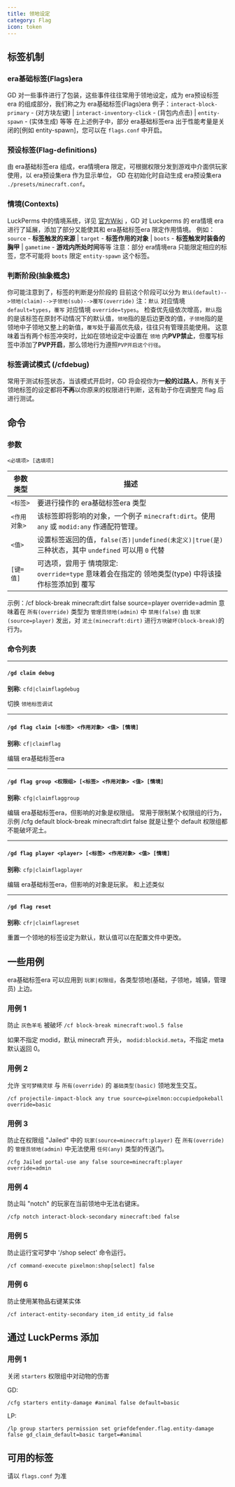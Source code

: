 ```yaml
---
title: 领地设定
category: Flag
icon: token
---
```


## 标签机制
### era基础标签(Flags)era
GD 对一些事件进行了包装，这些事件往往常用于领地设定，成为 era预设标签era 的组成部分，我们称之为 era基础标签(Flags)era
例子：`interact-block-primary` - (对方块左键) | `interact-inventory-click` - (背包内点击) | `entity-spawn` - (实体生成) 等等
在上述例子中，部分 era基础标签era 出于性能考量是关闭的[例如 entity-spawn]，您可以在 `flags.conf` 中开启。
### 预设标签(Flag-definitions)
由 era基础标签era 组成，era情境era 限定，可根据权限分发到游戏中介面供玩家使用，以 era预设集era 作为显示单位， GD 在初始化时自动生成 era预设集era `./presets/minecraft.conf`。
### 情境(Contexts)
LuckPerms 中的情境系统，详见 [官方Wiki](https://luckperms.net/wiki/Context) ，GD 对 Luckperms 的 era情境 era 进行了延展，添加了部分又能使其和 era基础标签era 限定作用情境。
例如：`source` - **标签触发的来源** | `target` - **标签作用的对象** | `boots` - **标签触发时装备的胸甲** | `gametime` - **游戏内所处时间**等等
注意：部分 era情境era 只能限定相应的标签，您不可能将 `boots` 限定 `entity-spawn` 这个标签。
### 判断阶段(抽象概念)
你可能注意到了，标签的判断是分阶段的
目前这个阶段可以分为 `默认(default)-->领地(claim)-->子领地(sub)-->覆写(override)`
注：`默认` 对应情境 `default=types`，`覆写` 对应情境 `override=types`。
检查优先级依次增高，`默认`指的是该标签在原封不动情况下的默认值，`领地`指的是后边更改的值，`子领地`指的是领地中子领地又整上的新值，`覆写`处于最高优先级，往往只有管理员能使用。
这意味着当有两个标签冲突时，比如在领地设定中设置在 `领地` 内**PVP禁止**，但覆写标签中添加了**PVP开启**，那么领地行为遵照`PVP开启这个行径`。
### 标签调试模式 (/cfdebug)
常用于测试标签状态，当该模式开启时，GD 将会视你为**一般的过路人**，所有关于领地标签的设定都将**不再**以你原来的权限进行判断，这有助于你在调整完 flag 后进行测试。


## 命令

### 参数

`<必填项> [选填项]`

|   参数类型   |                                               描述                                               |
| ------------ | ------------------------------------------------------------------------------------------------ |
| `<标签>`     | 要进行操作的 era基础标签era 类型                                                                   |
| `<作用对象>` | 该标签即将影响的对象，一个例子 `minecraft:dirt`。使用 `any` 或 `modid:any` 作通配符管理。             |
| `<值>`       | 设置标签返回的值，`false(否)\|undefined(未定义)\|true(是)` 三种状态，其中 `undefined` 可以用 `0` 代替 |
| `[键=值]`    | 可选项，尝用于 情境限定:<br>`override=type` 意味着会在指定的 领地类型(type) 中将该操作标签添加到 覆写   |

示例：/cf block-break minecraft:dirt false source=player override=admin 意味着在 `所有(override)` 类型为 `管理员领地(admin)` 中 `禁用(false)` 由 `玩家(source=player)` 发出，对 `泥土(minecraft:dirt)` 进行`方块破坏(block-break)`的行为。
### 命令列表
___
#### `/gd claim debug`
**别称**: `cfd|claimflagdebug`

切换 `领地标签调试`

___
#### `/gd flag claim [<标签> <作用对象> <值> [情境]`
**别称**: `cf|claimflag`

编辑 era基础标签era


___
#### `/gd flag group <权限组> [<标签> <作用对象> <值> [情境]`
**别称**: `cfg|claimflaggroup`

编辑 era基础标签era，但影响的对象是权限组。
常用于限制某个权限组的行为，示例 /cfg default block-break minecraft:dirt false 就是让整个 default 权限组都不能破坏泥土。

___
#### `/gd flag player <player> [<标签> <作用对象> <值> [情境]`
**别称**: `cfp|claimflagplayer`

编辑 era基础标签era，但影响的对象是玩家。
和上述类似

___
#### `/gd flag reset`
**别称**: `cfr|claimflagreset`

重置一个领地的标签设定为默认，默认值可以在配置文件中更改。

## 一些用例
era基础标签era 可以应用到 `玩家|权限组`，各类型领地(基础，子领地，城镇，管理员) 上边。

### 用例 1

防止 `灰色羊毛` 被破坏
`/cf block-break minecraft:wool.5 false`

如果不指定 modid，默认 minecraft 开头， `modid:blockid.meta`，不指定 meta 默认返回 0。


### 用例 2

允许 `宝可梦精灵球` 与 `所有(override)` 的 `基础类型(basic)` 领地发生交互。

`/cf projectile-impact-block any true source=pixelmon:occupiedpokeball override=basic`

### 用例 3

防止在权限组 "Jailed" 中的 `玩家(source=minecraft:player)` 在 `所有(override)` 的 `管理员领地(admin)` 中无法使用 `任何(any)` 类型的传送门。

`/cfg Jailed portal-use any false source=minecraft:player override=admin`

### 用例 4

防止叫 "notch" 的玩家在当前领地中无法右键床。

`/cfp notch interact-block-secondary minecraft:bed false`

### 用例 5
防止运行宝可梦中 '/shop select' 命令运行。

`/cf command-execute pixelmon:shop[select] false`

### 用例 6
防止使用某物品右键某实体

`/cf interact-entity-secondary item_id entity_id false`

## 通过 LuckPerms 添加

### 用例 1
关闭 `starters` 权限组中对动物的伤害

GD:  
```
/cfg starters entity-damage #animal false default=basic
```

LP: 
```
/lp group starters permission set griefdefender.flag.entity-damage false gd_claim_default=basic target=#animal
```


## 可用的标签
请以 `flags.conf` 为准
